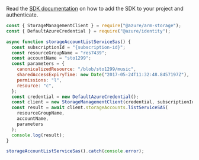 Read the [SDK documentation](https://github.com/Azure/azure-sdk-for-js/blob/%40azure%2Farm-storage_17.2.0/sdk/storage/arm-storage/README.md) on how to add the SDK to your project and authenticate.

```javascript
const { StorageManagementClient } = require("@azure/arm-storage");
const { DefaultAzureCredential } = require("@azure/identity");

async function storageAccountListServiceSas() {
  const subscriptionId = "{subscription-id}";
  const resourceGroupName = "res7439";
  const accountName = "sto1299";
  const parameters = {
    canonicalizedResource: "/blob/sto1299/music",
    sharedAccessExpiryTime: new Date("2017-05-24T11:32:48.8457197Z"),
    permissions: "l",
    resource: "c",
  };
  const credential = new DefaultAzureCredential();
  const client = new StorageManagementClient(credential, subscriptionId);
  const result = await client.storageAccounts.listServiceSAS(
    resourceGroupName,
    accountName,
    parameters
  );
  console.log(result);
}

storageAccountListServiceSas().catch(console.error);
```
